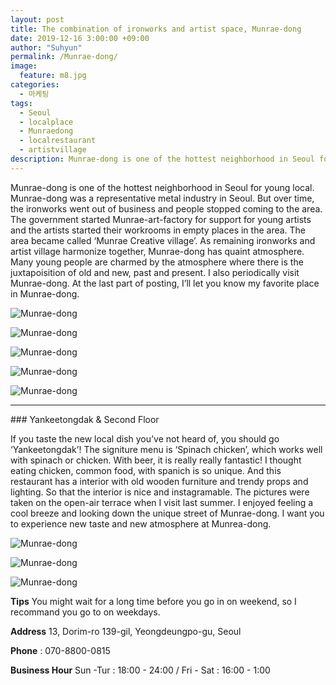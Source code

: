 ```yaml
---
layout: post
title: The combination of ironworks and artist space, Munrae-dong
date: 2019-12-16 3:00:00 +09:00
author: "Suhyun"
permalink: /Munrae-dong/
image:
  feature: m8.jpg
categories:
  - 마케팅
tags:
  - Seoul
  - localplace
  - Munraedong
  - localrestaurant
  - artistvillage
description: Munrae-dong is one of the hottest neighborhood in Seoul for young local. Munrae-dong was a representative metal industry in Seoul. But over time, the ironworks went out of business and people stopped coming to the area.
---
```




Munrae-dong is one of the hottest neighborhood in Seoul for young local. Munrae-dong was a representative metal industry in Seoul. But over time, the ironworks went out of business and people stopped coming to the area. The government started Munrae-art-factory for support for young artists and the artists started their workrooms in empty places in the area. The area became called ‘Munrae Creative village’. As remaining ironworks and artist village harmonize together, Munrae-dong has quaint atmosphere. Many young people are charmed by the atmosphere where there is the juxtapoisition of old and new, past and present. I also periodically visit Munrae-dong. At the last part of posting, I’ll let you know my favorite place in Munrae-dong.

![Munrae-dong](/img1/02/m11.jpg)

![Munrae-dong](/img1/02/m12.jpg)

![Munrae-dong](/img1/02/m7.jpg)

![Munrae-dong](/img1/02/m6.jpg)

![Munrae-dong](/img1/02/m5.jpg)


<hr>
### Yankeetongdak & Second Floor

 If you taste the new local dish you’ve not heard of, you should go ‘Yankeetongdak’!  The signiture menu is ‘Spinach chicken’, which works well with spinach or chicken. With beer, it is really really fantastic! I thought eating chicken, common food, with spanich is so unique. And this restaurant has a interior with old wooden furniture and trendy props and lighting. So that the interior is nice and instagramable. The pictures were taken on the open-air terrace when I visit last summer. I enjoyed feeling a cool breeze and looking down the unique street of Munrae-dong. I want you to experience new taste and new atmosphere at Munrea-dong.

![Munrae-dong](/img1/02/m1.jpg)

![Munrae-dong](/img1/02/m2.jpg)

![Munrae-dong](/img1/02/m14.jpg)

**Tips** You might wait for a long time before you go in on weekend, so I recommand you go to on weekdays.

**Address** 13, Dorim-ro 139-gil, Yeongdeungpo-gu, Seoul

**Phone** : 070-8800-0815

**Business Hour** Sun -Tur : 18:00 - 24:00 / Fri - Sat : 16:00 - 1:00
